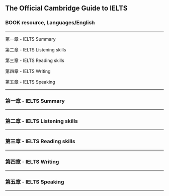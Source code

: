 ## The Official Cambridge Guide to IELTS

### BOOK resource, Languages/English

---

第一章 - IELTS Summary

第二章 - IELTS Listening skills

第三章 - IELTS Reading skills

第四章 - IELTS Writing

第五章 - IELTS Speaking

---

### 第一章 - IELTS Summary

---

### 第二章 - IELTS Listening skills

---

### 第三章 - IELTS Reading skills

---

### 第四章 - IELTS Writing

---

### 第五章 - IELTS Speaking

---
